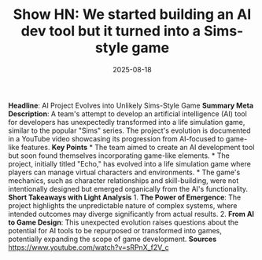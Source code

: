﻿---
title: 'Show HN: We started building an AI dev tool but it turned into a Sims-style
  game'
date: '2025-08-18'
category: Markets
image: "/images/generated/briefs/2025-08-18/show-hn-we-started-building-an-ai-dev-tool-but-it-turned-int.svg"

summary: ''
slug: show hn we started building an ai dev tool but it turned int
source_urls:
- https://www.youtube.com/watch?v=sRPnX_f2V_c
seo:
  title: 'Show HN: We started building an AI dev tool but it turned into a Sims-style
    game | Hash n Hedge'
  description: ''
  keywords:
  - news
  - markets
  - brief
---

**Headline**: AI Project Evolves into Unlikely Sims-Style Game  **Summary Meta Description**: A team's attempt to develop an artificial intelligence (AI) tool for developers has unexpectedly transformed into a life simulation game, similar to the popular "Sims" series. The project's evolution is documented in a YouTube video showcasing its progression from AI-focused to game-like features.  **Key Points**  * The team aimed to create an AI development tool but soon found themselves incorporating game-like elements. * The project, initially titled "Echo," has evolved into a life simulation game where players can manage virtual characters and environments. * The game's mechanics, such as character relationships and skill-building, were not intentionally designed but emerged organically from the AI's functionality.  **Short Takeaways with Light Analysis**  1. **The Power of Emergence**: The project highlights the unpredictable nature of complex systems, where intended outcomes may diverge significantly from actual results. 2. **From AI to Game Design**: This unexpected evolution raises questions about the potential for AI tools to be repurposed or transformed into games, potentially expanding the scope of game development.  **Sources**  https://www.youtube.com/watch?v=sRPnX_f2V_c 
